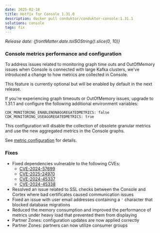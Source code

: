 ```yaml
---
date: 2025-02-18
title: Hotfix for Console 1.31.0
description: docker pull conduktor/conduktor-console:1.31.1
solutions: console
tags: fix
---
```


*Release date: {frontMatter.date.toISOString().slice(0, 10)}*


### Console metrics performance and configuration

To address issues related to monitoring graph time outs and OutOfMemory issues when Console is connected with large Kafka clusters, we've introduced a change to how metrics are collected in Console.

This feature is currently optional but will be enabled by default in the next release.

If you're experiencing graph timeouts or OutOfMemory issues, upgrade to 1.31.1 and configure the following additional environment variables:

```
CDK_MONITORING_ENABLENONAGGREGATEDMETRICS: false
CDK_MONITORING_USEAGGREGATEDMETRICS: true
```

This configuration will disable the collection of obsolete granular metrics and use the new aggregated metrics in the Console graphs.

See [metric configuration](platform/get-started/configuration/env-variables/#configure-console-metrics) for details.


### Fixes
- Fixed dependencies vulnerable to the following CVEs:
  - [CVE-2024-57699](https://nvd.nist.gov/vuln/detail/CVE-2024-57699)
  - [CVE-2025-24970](https://nvd.nist.gov/vuln/detail/CVE-2025-24970)
  - [CVE-2024-45337](https://avd.aquasec.com/nvd/2024/cve-2024-45337/)
  - [CVE-2024-45338](https://avd.aquasec.com/nvd/2024/cve-2024-45338/)
- Resolved an issue related to SSL checks between the Console and Cortex where bad certificates caused communication issues
- Fixed an issue with user email addresses containing a `'` character that blocked database migrations
- Reduced the memory consumption and improved the performance of metrics under heavy load that prevented them from displaying
- Partner Zones: configuration updates are now applied correctly
- Partner Zones: partners can now utilize consumer groups
